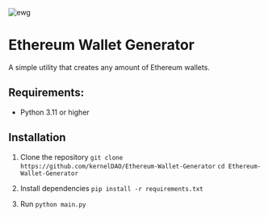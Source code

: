 ![ewg](https://github.com/user-attachments/assets/a20126d3-cc1f-449c-82ac-273255def748)

# Ethereum Wallet Generator


A simple utility that creates any amount of Ethereum wallets.

## Requirements:
- Python 3.11 or higher

## Installation

1. Clone the repository
   ``git clone https://github.com/kernelDAO/Ethereum-Wallet-Generator``
   ``cd Ethereum-Wallet-Generator``

2. Install dependencies
   ``pip install -r requirements.txt``

3. Run
   ``python main.py``
